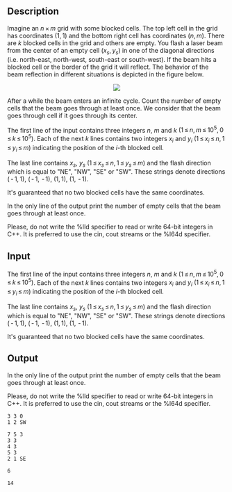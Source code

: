## Description

<div><p>Imagine an <span class="tex-span"><i>n</i> × <i>m</i></span> grid with some blocked cells. The top left cell in the grid has coordinates <span class="tex-span">(1, 1)</span> and the bottom right cell has coordinates <span class="tex-span">(<i>n</i>, <i>m</i>)</span>. There are <span class="tex-span"><i>k</i></span> blocked cells in the grid and others are empty. You flash a laser beam from the center of an empty cell <span class="tex-span">(<i>x</i><sub class="lower-index"><i>s</i></sub>, <i>y</i><sub class="lower-index"><i>s</i></sub>)</span> in one of the diagonal directions (i.e. north-east, north-west, south-east or south-west). If the beam hits a blocked cell or the border of the grid it will reflect. The behavior of the beam reflection in different situations is depicted in the figure below. </p><center> <img class="tex-graphics" src="file://7QMMN3g3.png" style="max-width: 100.0%;max-height: 100.0%;"> </center><p>After a while the beam enters an infinite cycle. Count the number of empty cells that the beam goes through at least once. We consider that the beam goes through cell if it goes through its center.</p></div><div class="input-specification"><p>The first line of the input contains three integers <span class="tex-span"><i>n</i></span>, <span class="tex-span"><i>m</i></span> and <span class="tex-span"><i>k</i></span> <span class="tex-span">(1 ≤ <i>n</i>, <i>m</i> ≤ 10<sup class="upper-index">5</sup>, 0 ≤ <i>k</i> ≤ 10<sup class="upper-index">5</sup>)</span>. Each of the next <span class="tex-span"><i>k</i></span> lines contains two integers <span class="tex-span"><i>x</i><sub class="lower-index"><i>i</i></sub></span> and <span class="tex-span"><i>y</i><sub class="lower-index"><i>i</i></sub></span> <span class="tex-span">(1 ≤ <i>x</i><sub class="lower-index"><i>i</i></sub> ≤ <i>n</i>, 1 ≤ <i>y</i><sub class="lower-index"><i>i</i></sub> ≤ <i>m</i>)</span> indicating the position of the <span class="tex-span"><i>i</i></span>-th blocked cell. </p><p>The last line contains <span class="tex-span"><i>x</i><sub class="lower-index"><i>s</i></sub></span>, <span class="tex-span"><i>y</i><sub class="lower-index"><i>s</i></sub></span> <span class="tex-span">(1 ≤ <i>x</i><sub class="lower-index"><i>s</i></sub> ≤ <i>n</i>, 1 ≤ <i>y</i><sub class="lower-index"><i>s</i></sub> ≤ <i>m</i>)</span> and the flash direction which is equal to "<span class="tex-font-style-tt">NE</span>", "<span class="tex-font-style-tt">NW</span>", "<span class="tex-font-style-tt">SE</span>" or "<span class="tex-font-style-tt">SW</span>". These strings denote directions <span class="tex-span">( - 1, 1)</span>, <span class="tex-span">( - 1,  - 1)</span>, <span class="tex-span">(1, 1)</span>, <span class="tex-span">(1,  - 1)</span>.</p><p>It's guaranteed that no two blocked cells have the same coordinates.</p></div><div class="output-specification"><p>In the only line of the output print the number of empty cells that the beam goes through at least once.</p><p>Please, do not write the <span class="tex-font-style-tt">%lld</span> specifier to read or write 64-bit integers in С++. It is preferred to use the <span class="tex-font-style-tt">cin</span>, <span class="tex-font-style-tt">cout</span> streams or the <span class="tex-font-style-tt">%I64d</span> specifier.</p></div>

## Input

<p>The first line of the input contains three integers <span class="tex-span"><i>n</i></span>, <span class="tex-span"><i>m</i></span> and <span class="tex-span"><i>k</i></span> <span class="tex-span">(1 ≤ <i>n</i>, <i>m</i> ≤ 10<sup class="upper-index">5</sup>, 0 ≤ <i>k</i> ≤ 10<sup class="upper-index">5</sup>)</span>. Each of the next <span class="tex-span"><i>k</i></span> lines contains two integers <span class="tex-span"><i>x</i><sub class="lower-index"><i>i</i></sub></span> and <span class="tex-span"><i>y</i><sub class="lower-index"><i>i</i></sub></span> <span class="tex-span">(1 ≤ <i>x</i><sub class="lower-index"><i>i</i></sub> ≤ <i>n</i>, 1 ≤ <i>y</i><sub class="lower-index"><i>i</i></sub> ≤ <i>m</i>)</span> indicating the position of the <span class="tex-span"><i>i</i></span>-th blocked cell. </p><p>The last line contains <span class="tex-span"><i>x</i><sub class="lower-index"><i>s</i></sub></span>, <span class="tex-span"><i>y</i><sub class="lower-index"><i>s</i></sub></span> <span class="tex-span">(1 ≤ <i>x</i><sub class="lower-index"><i>s</i></sub> ≤ <i>n</i>, 1 ≤ <i>y</i><sub class="lower-index"><i>s</i></sub> ≤ <i>m</i>)</span> and the flash direction which is equal to "<span class="tex-font-style-tt">NE</span>", "<span class="tex-font-style-tt">NW</span>", "<span class="tex-font-style-tt">SE</span>" or "<span class="tex-font-style-tt">SW</span>". These strings denote directions <span class="tex-span">( - 1, 1)</span>, <span class="tex-span">( - 1,  - 1)</span>, <span class="tex-span">(1, 1)</span>, <span class="tex-span">(1,  - 1)</span>.</p><p>It's guaranteed that no two blocked cells have the same coordinates.</p>

## Output

<p>In the only line of the output print the number of empty cells that the beam goes through at least once.</p><p>Please, do not write the <span class="tex-font-style-tt">%lld</span> specifier to read or write 64-bit integers in С++. It is preferred to use the <span class="tex-font-style-tt">cin</span>, <span class="tex-font-style-tt">cout</span> streams or the <span class="tex-font-style-tt">%I64d</span> specifier.</p>





```input1
3 3 0
1 2 SW

```




```input2
7 5 3
3 3
4 3
5 3
2 1 SE

```




```output1
6

```




```output2
14

```


